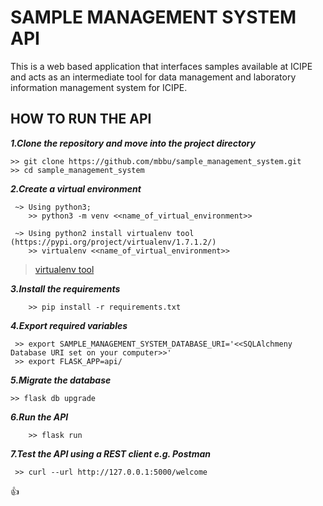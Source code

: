 # SAMPLE MANAGEMENT SYSTEM API #
This is a web based application that interfaces samples available at ICIPE and acts as an intermediate tool for data management and laboratory information management system for ICIPE.

## HOW TO RUN THE API ##
***1.Clone the repository and move into the project directory***
```
>> git clone https://github.com/mbbu/sample_management_system.git
>> cd sample_management_system
```

***2.Create a virtual environment***
```
 ~> Using python3; 
    >> python3 -m venv <<name_of_virtual_environment>>

 ~> Using python2 install virtualenv tool (https://pypi.org/project/virtualenv/1.7.1.2/)
    >> virtualenv <<name_of_virtual_environment>>
```

> [virtualenv tool](https://pypi.org/project/virtualenv/1.7.1.2/)

***3.Install the requirements***
```
    >> pip install -r requirements.txt
```

***4.Export required variables***
```
 >> export SAMPLE_MANAGEMENT_SYSTEM_DATABASE_URI='<<SQLAlchmeny Database URI set on your computer>>'
 >> export FLASK_APP=api/
```

***5.Migrate the database***
```
>> flask db upgrade
```

***6.Run the API***
```
    >> flask run
```

***7.Test the API using a REST client e.g. Postman***
```
 >> curl --url http://127.0.0.1:5000/welcome
```

:+1: